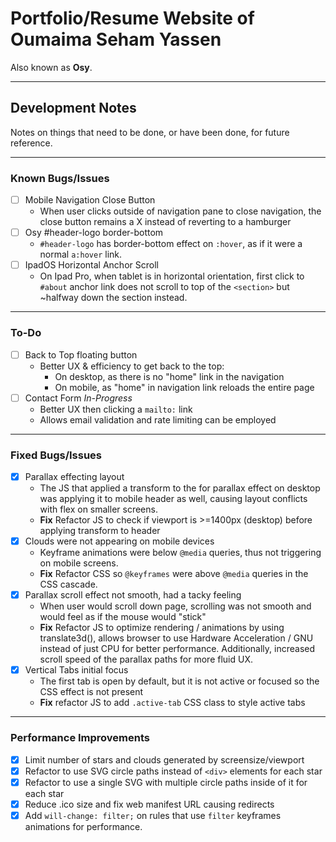 # Portfolio/Resume Website of Oumaima Seham Yassen
Also known as **Osy**.

--- 
## Development Notes
Notes on things that need to be done, or have been done, for future reference. 

---

### Known Bugs/Issues
- [ ] Mobile Navigation Close Button
	- When user clicks outside of navigation pane to close navigation, the close button remains a X instead of reverting to a hamburger
- [ ] Osy #header-logo border-bottom
    - `#header-logo` has border-bottom effect on `:hover`, as if it were a normal `a:hover` link.
- [ ] IpadOS Horizontal Anchor Scroll
    - On Ipad Pro, when tablet is in horizontal orientation, first click to `#about` anchor link does not scroll to top of the `<section>` but ~halfway down the section instead.

---

### To-Do
- [ ] Back to Top floating button
	- Better UX & efficiency to get back to the top:
		- On desktop, as there is no "home" link in the navigation
		- On mobile, as "home" in navigation link reloads the entire page
- [ ] Contact Form *In-Progress*
	- Better UX then clicking a `mailto:` link
	- Allows email validation and rate limiting can be employed

---

### Fixed Bugs/Issues
- [x] Parallax effecting layout
	- The JS that applied a transform to the for parallax effect on desktop was applying it to mobile header as well, causing layout conflicts with flex on smaller screens.
	- **Fix** Refactor JS to check if viewport is >=1400px (desktop) before applying transform to header
- [x] Clouds were not appearing on mobile devices
	- Keyframe animations were below `@media` queries, thus not triggering on mobile screens. 
	- **Fix** Refactor CSS so `@keyframes` were above `@media` queries in the CSS cascade.
- [x] Parallax scroll effect not smooth, had a tacky feeling
	- When user would scroll down page, scrolling was not smooth and would feel as if the mouse would "stick"
    - **Fix** Refactor JS to optimize rendering / animations by using translate3d(), allows browser to use Hardware Acceleration / GNU instead of just CPU for better performance. Additionally, increased scroll speed of the parallax paths for more fluid UX.
- [x] Vertical Tabs initial focus
	- The first tab is open by default, but it is not active or focused so the CSS effect is not present
    - **Fix** refactor JS to add `.active-tab` CSS class to style active tabs

---

### Performance Improvements
- [x] Limit number of stars and clouds generated by screensize/viewport
- [x] Refactor to use SVG circle paths instead of `<div>` elements for each star
- [x] Refactor to use a single SVG with multiple circle paths inside of it for each star
- [x] Reduce .ico size and fix web manifest URL causing redirects
- [x] Add `will-change: filter;` on rules that use `filter` keyframes animations for performance.
